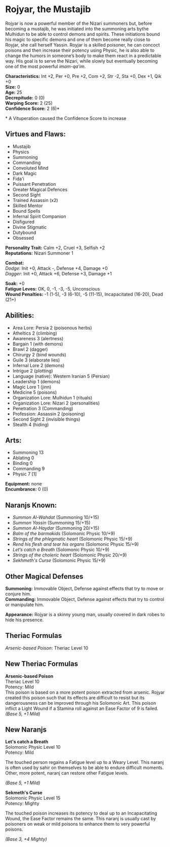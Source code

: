 # Rojyar, the Mustajib

Rojyar is now a powerful member of the Nizari summoners but, before becoming a mustajib, he was initiated into the summoning arts bythe Mulhidun to be able to control demons and spirits. These initiations bound his magic to specific demons and one of them become really close to Royjar, she call herself Yassin. Royjar is a skilled poisoner, he can concoct poisons and then increase their potency using Physic, he is also able to change the humors in someone’s body to make them react in a predictable way. His goal is to serve the Nizari, while slowly but eventually becoming one of the most powerful *imam-qa’im*.

**Characteristics:** Int +2, Per +0, Pre +2, Com +2, Str -2, Sta +0, Dex +1, Qik +0  
**Size:** 0  
**Age:** 25  
**Decrepitude:** 0 (0)  
**Warping Score:** 2 (25)  
**Confidence Score:** 2 (6)*

\* A Vituperation caused the Confidence Score to increase

## Virtues and Flaws:

- Mustajib
- Physics
- Summoning
- Commanding
- Convoluted Mind
- Dark Magic
- Fida'i
- Puissant Penetration
- Greater Magical Defences
- Second Sight
- Trained Assassin (x2)
- Skilled Mentor
- Bound Spells
- Infernal Spirit Companion
- Disfigured
- Divine Stigmatic
- Dutybound
- Obsessed

**Personality Trait:** Calm +2, Cruel +3, Selfish +2  
**Reputations:** Nizari Summoner 1

**Combat:**  
*Dodge*: Init +0, Attack -, Defense +4, Damage +0  
*Dagger*: Init +0, Attack +6, Defense +3, Damage +1                                                                                                  

**Soak:** +0  
**Fatigue Leves:** OK, 0, -1, -3, -5, Unconscious  
**Wound Penalties:** -1 (1-5), -3 (6-10), -5 (11-15), Incapacitated (16-20), Dead (21+)

## Abilities:

+ Area Lore: Persia 2 (poisonous herbs)
+ Atheltics 2 (climbing)
+ Awareness 3 (alertness)
+ Bargain 1 (with demons)
+ Brawl 2 (dagger)
+ Chirurgy 2 (bind wounds)
+ Guile 3 (elaborate lies)
+ Infernal Lore 2 (demons)
+ Intrigue 2 (plotting)
+ Language (native): Western Iranian 5 (Persian)
+ Leadership 1 (demons)
+ Magic Lore 1 (jinn)
+ Medicine 5 (poisons)
+ Organization Lore: Mulhidun 1 (rituals)
+ Organization Lore: Nizari 2 (personalities)
+ Penetration 3 (Commanding)
+ Profession: Assassin 2 (poisoning)
+ Second Sight 2 (invisible things)
+ Stealth 4 (hiding)

## Arts:

+ Summoning 13
+ Ablating 0
+ Binding 0
+ Commanding 9
+ Physic 7 [1]
 
**Equipment:** none  
**Encumbrance:** 0 (0)

## Naranjs Known:

+ *Summon Al-Wahdat* (Summoning 10/+15)
+ *Summon Yassin* (Summoning 15/+15)
+ *Summon Al-Haydar* (Summoning 20/+15)
+ *Balm of the barmakids* (Solomonic Physic 10/+9)
+ *Strings of the phlegmatic heart* (Solomonic Physic 15/+9)
+ *Rend his flesh and tear his organs* (Solomonic Physic 15/+9)
+ *Let’s catch a Breath* (Solomonic Physic 10/+9)
+ *Strings of the choleric heart* (Solomonic Physic 20/+9)
+ *Sekhmeth's Curse* (Solomonic Physic 15/+9)

## Other Magical Defenses

**Summoning:** Immovable Object, Defense against effects that try to move or conjure him.  
**Commanding:** Immovable Object, Defense against effects that try to control or manipulate him.

**Appearance:** Rojyar is a skinny young man, usually covered in dark robes to hide his presence.

## Theriac Formulas

*Arsenic-based Poison*: Theriac Level 10

## New Theriac Formulas

**Arsenic-based Poison**  
Theriac Level 10  
Potency: Mild  
This poison is based on a more potent poison extracted from arsenic. Rojyar created this poison such that its effects are difficult to resist but its dangerousness can be improved through his Solomonic Art. This poison inflict a Light Wound if a Stamina roll against an Ease Factor of 9 is failed.  
*(Base 5, +1 Mild)*

## New Naranjs

**Let's catch a Breath**  
Solomonic Physic Level 10  
Potency: Mild

The touched person regains a Fatigue level up to a Weary Level. This naranj is often used by sahir on themselves to be able to endure difficult moments. Other, more potent, naranj can restore other Fatigue levels.

_(Base 5, +1 Mild)_

**Sekmeth's Curse**  
Solomonic Physic Level 15  
Potency: Mighty

The touched poison increases its potency to deal up to an Incapacitating Wound, the Ease Factor remains the same. This naranj is usually cast by poisoners on weak or mild poisons to enhance them to very powerful poisons.

_(Base 3, +4 Mighty)_